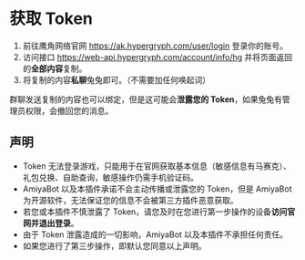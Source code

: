 # 获取 Token

1. 前往鹰角网络官网 https://ak.hypergryph.com/user/login 登录你的账号。
2. 访问接口 https://web-api.hypergryph.com/account/info/hg 并将页面返回的**全部内容**复制。
3. 将复制的内容**私聊**兔兔即可。（不需要加任何唤起词）

群聊发送复制的内容也可以绑定，但是这可能会**泄露您的 Token**，如果兔兔有管理员权限，会撤回您的消息。

## 声明

- Token 无法登录游戏，只能用于在官网获取基本信息（敏感信息有马赛克）、礼包兑换、自助查询，敏感操作仍需手机验证码。
- AmiyaBot 以及本插件承诺不会主动传播或泄露您的 Token，但是 AmiyaBot 为开源软件，无法保证您的信息不会被第三方插件恶意获取。
- 若您或本插件不慎泄露了 Token，请您及时在您进行第一步操作的设备**访问官网并退出登录**。
- 由于 Token 泄露造成的一切影响，AmiyaBot 以及本插件不承担任何责任。
- 如果您进行了第三步操作，即默认您同意以上声明。
